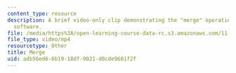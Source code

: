 ```yaml
---
content_type: resource
description: A brief video-only clip demonstrating the "merge" operation in ArcGIS
  software.
file: /media/https%3A/open-learning-course-data-rc.s3.amazonaws.com/11-205-introduction-to-spatial-analysis-fall-2019/adb56ed66b1918df9021d0cde9601f2f_MIT11_205F19_merge.mp4
file_type: video/mp4
resourcetype: Other
title: Merge
uid: adb56ed6-6b19-18df-9021-d0cde9601f2f
---
```

